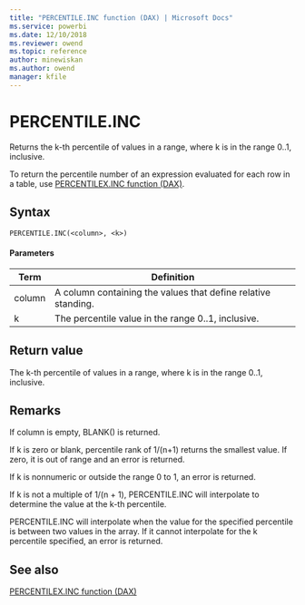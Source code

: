 ```yaml
---
title: "PERCENTILE.INC function (DAX) | Microsoft Docs"
ms.service: powerbi 
ms.date: 12/10/2018
ms.reviewer: owend
ms.topic: reference
author: minewiskan
ms.author: owend
manager: kfile
---
```

# PERCENTILE.INC
  
Returns the k-th percentile of values in a range, where k is in the range 0..1, inclusive.  
  
To return the percentile number of an expression evaluated for each row in a table, use [PERCENTILEX.INC function &#40;DAX&#41;](percentilex-inc-function-dax.md).  
  
## Syntax  
  
```dax
PERCENTILE.INC(<column>, <k>)  
```
  
#### Parameters  
  
|Term|Definition|  
|--------|--------------|  
|column|A column containing the values that define relative standing.|  
|k|The percentile value in the range 0..1, inclusive.|  
  
## Return value  
The k-th percentile of values in a range, where k is in the range 0..1, inclusive.  
  
## Remarks  
If column is empty, BLANK() is returned.  
  
If k is zero or blank, percentile rank of 1/(n+1) returns the smallest value. If zero, it is out of range and an error is returned.  
  
If k is nonnumeric or outside the range 0 to 1, an error is returned.  
  
If k is not a multiple of 1/(n + 1), PERCENTILE.INC will interpolate to determine the value at the k-th percentile.  
  
PERCENTILE.INC will interpolate when the value for the specified percentile is between two values in the array. If it cannot interpolate for the k percentile specified, an error is returned.  
  
## See also  
[PERCENTILEX.INC function &#40;DAX&#41;](percentilex-inc-function-dax.md)  
  
